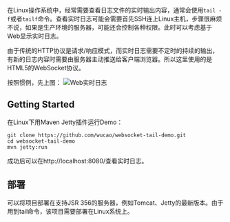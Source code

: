 在Linux操作系统中，经常需要查看日志文件的实时输出内容，通常会使用`tail -f`或者`tailf`命令。查看实时日志可能会需要首先SSH连上Linux主机，步骤很麻烦不说，如果是生产环境的服务器，可能还会控制各种权限。此时可以考虑基于Web显示实时日志。

由于传统的HTTP协议是请求/响应模式，而实时日志需要不定时的持续的输出，有新的日志内容时需要由服务器主动推送给客户端浏览器。所以这里使用的是HTML5的WebSocket协议。

按照惯例，先上图：
![Web实时日志](http://7xidft.com1.z0.glb.clouddn.com/blog/20151125195638286.jpg)

## Getting Started
在Linux下用Maven Jetty插件运行Demo：
```
git clone https://github.com/wucao/websocket-tail-demo.git
cd websocket-tail-demo
mvn jetty:run
```
成功后可以在http://localhost:8080/查看实时日志。

## 部署
可以将项目部署在支持JSR 356的服务器，例如Tomcat、Jetty的最新版本。由于用到tail命令，该项目需要部署在Linux系统上。
